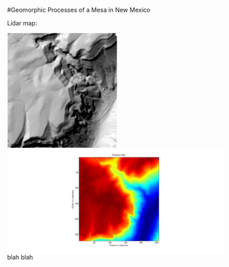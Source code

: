 #Geomorphic Processes of a Mesa in New Mexico

Lidar map:

![lidar map](graphs/viz.mean.hs.white.jpg "Lidar map") ![Elevation map](graphs/elevation_map.jpg "Elevation map")
blah blah
